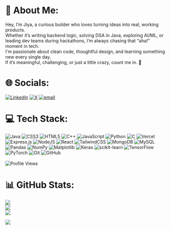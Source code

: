 # 💫 About Me:
Hey, I’m Jiya, a curious builder who loves turning ideas into real, working products.<br/>
Whether it’s writing backend logic, solving DSA in Java, exploring AI/ML, or leading dev teams during hackathons, I’m always chasing that “aha!” moment in tech.<br/>
I'm passionate about clean code, thoughtful design, and learning something new every single day.<br/>
If it’s meaningful, challenging, or just a little crazy, count me in. 🚀

# 🌐 Socials:
[![LinkedIn](https://img.shields.io/badge/LinkedIn-%230077B5.svg?logo=linkedin&logoColor=white)](https://linkedin.com/in/jiyagoyal0403) [![X](https://img.shields.io/badge/X-black.svg?logo=X&logoColor=white)](https://x.com/IamGoyal_Jiya) [![email](https://img.shields.io/badge/Email-D14836?logo=gmail&logoColor=white)](mailto:goyal.kira@gmail.com) 


# 💻 Tech Stack:
![Java](https://img.shields.io/badge/java-%23ED8B00.svg?style=for-the-badge&logo=openjdk&logoColor=white) ![CSS3](https://img.shields.io/badge/css3-%231572B6.svg?style=for-the-badge&logo=css3&logoColor=white) ![HTML5](https://img.shields.io/badge/html5-%23E34F26.svg?style=for-the-badge&logo=html5&logoColor=white) ![C++](https://img.shields.io/badge/c++-%2300599C.svg?style=for-the-badge&logo=c%2B%2B&logoColor=white) ![JavaScript](https://img.shields.io/badge/javascript-%23323330.svg?style=for-the-badge&logo=javascript&logoColor=%23F7DF1E) ![Python](https://img.shields.io/badge/python-3670A0?style=for-the-badge&logo=python&logoColor=ffdd54) ![C](https://img.shields.io/badge/c-%2300599C.svg?style=for-the-badge&logo=c&logoColor=white) ![Vercel](https://img.shields.io/badge/vercel-%23000000.svg?style=for-the-badge&logo=vercel&logoColor=white) ![Express.js](https://img.shields.io/badge/express.js-%23404d59.svg?style=for-the-badge&logo=express&logoColor=%2361DAFB) ![NodeJS](https://img.shields.io/badge/node.js-6DA55F?style=for-the-badge&logo=node.js&logoColor=white) ![React](https://img.shields.io/badge/react-%2320232a.svg?style=for-the-badge&logo=react&logoColor=%2361DAFB) ![TailwindCSS](https://img.shields.io/badge/tailwindcss-%2338B2AC.svg?style=for-the-badge&logo=tailwind-css&logoColor=white) ![MongoDB](https://img.shields.io/badge/MongoDB-%234ea94b.svg?style=for-the-badge&logo=mongodb&logoColor=white) ![MySQL](https://img.shields.io/badge/mysql-4479A1.svg?style=for-the-badge&logo=mysql&logoColor=white) ![Pandas](https://img.shields.io/badge/pandas-%23150458.svg?style=for-the-badge&logo=pandas&logoColor=white) ![NumPy](https://img.shields.io/badge/numpy-%23013243.svg?style=for-the-badge&logo=numpy&logoColor=white) ![Matplotlib](https://img.shields.io/badge/Matplotlib-%23ffffff.svg?style=for-the-badge&logo=Matplotlib&logoColor=black) ![Keras](https://img.shields.io/badge/Keras-%23D00000.svg?style=for-the-badge&logo=Keras&logoColor=white) ![scikit-learn](https://img.shields.io/badge/scikit--learn-%23F7931E.svg?style=for-the-badge&logo=scikit-learn&logoColor=white) ![TensorFlow](https://img.shields.io/badge/TensorFlow-%23FF6F00.svg?style=for-the-badge&logo=TensorFlow&logoColor=white) ![PyTorch](https://img.shields.io/badge/PyTorch-%23EE4C2C.svg?style=for-the-badge&logo=PyTorch&logoColor=white) ![Git](https://img.shields.io/badge/git-%23F05033.svg?style=for-the-badge&logo=git&logoColor=white) ![GitHub](https://img.shields.io/badge/github-%23121011.svg?style=for-the-badge&logo=github&logoColor=white)<br/><br/>
![Profile Views](https://komarev.com/ghpvc/?username=jiyagh&label=Profile%20Views&color=4169E1&style=for-the-badge)

# 📊 GitHub Stats:
![](https://github-readme-stats.vercel.app/api?username=jiyagh&theme=github_dark&hide_border=false&include_all_commits=true&count_private=true)<br/>
![](https://nirzak-streak-stats.vercel.app/?user=jiyagh&theme=github_dark&hide_border=false)<br/>
![](https://github-readme-stats.vercel.app/api/top-langs/?username=jiyagh&theme=github_dark&hide_border=false&include_all_commits=true&count_private=true&layout=compact)

[![](https://visitcount.itsvg.in/api?id=jiyagh&icon=0&color=0)](https://visitcount.itsvg.in)
